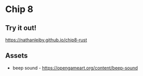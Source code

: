 # Chip 8

## Try it out!

https://nathanleiby.github.io/chip8-rust

## Assets

- beep sound - https://opengameart.org/content/beep-sound
